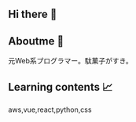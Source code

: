 ## Hi there :gem: 

## Aboutme :cactus: 
元Web系プログラマー。駄菓子がすき。

## Learning contents :chart_with_upwards_trend:
aws,vue,react,python,css


<!--
**dagashiyasan/dagashiyasan** is a ✨ _special_ ✨ repository because its `README.md` (this file) appears on your GitHub profile.

Here are some ideas to get you started:

- 🔭 I’m currently working on ...
- 🌱 I’m currently learning ...
- 👯 I’m looking to collaborate on ...
- 🤔 I’m looking for help with ...
- 💬 Ask me about ...
- 📫 How to reach me: ...
- 😄 Pronouns: ...
- ⚡ Fun fact: ...
-->
